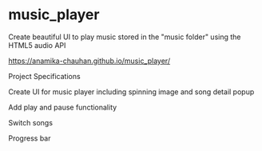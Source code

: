 # music_player

Create beautiful UI to play music stored in the "music folder" using the HTML5 audio API

https://anamika-chauhan.github.io/music_player/

Project Specifications

Create UI for music player including spinning image and song detail popup

Add play and pause functionality

Switch songs

Progress bar
